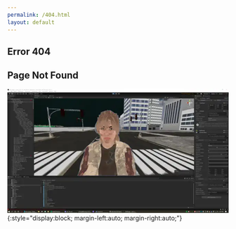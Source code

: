 ```yaml
---
permalink: /404.html
layout: default
---
```


<style type="text/css" media="screen">
  .container {
    margin: 10px auto;
    max-width: 600px;
    text-align: center;
  }
  h1 {
    margin: 30px 0;
    font-size: 4em;
    line-height: 1;
    letter-spacing: -1px;
  }
</style>
## Error 404
## Page Not Found
![LW_media](./assets/media/webp/heli_ranger_bug_eyeballs.webp){:style="display:block; margin-left:auto; margin-right:auto;"}
